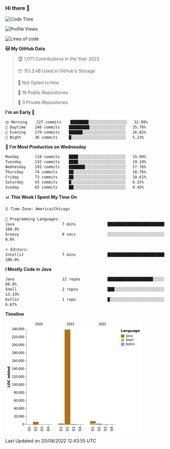 ### Hi there 👋


<!--START_SECTION:waka-->
![Code Time](http://img.shields.io/badge/Code%20Time-2%2C463%20hrs%2048%20mins-blue)

![Profile Views](http://img.shields.io/badge/Profile%20Views-1-blue)

![Lines of code](https://img.shields.io/badge/From%20Hello%20World%20I%27ve%20Written-259%20Thousand%20lines%20of%20code-blue)

**🐱 My GitHub Data** 

> 🏆 1,071 Contributions in the Year 2022
 > 
> 📦 151.3 kB Used in GitHub's Storage 
 > 
> 🚫 Not Opted to Hire
 > 
> 📜 19 Public Repositories 
 > 
> 🔑 3 Private Repositories  
 > 
**I'm an Early 🐤** 

```text
🌞 Morning    227 commits    ████████░░░░░░░░░░░░░░░░░   32.99% 
🌆 Daytime    246 commits    █████████░░░░░░░░░░░░░░░░   35.76% 
🌃 Evening    179 commits    ██████░░░░░░░░░░░░░░░░░░░   26.02% 
🌙 Night      36 commits     █░░░░░░░░░░░░░░░░░░░░░░░░   5.23%

```
📅 **I'm Most Productive on Wednesday** 

```text
Monday       110 commits    ████░░░░░░░░░░░░░░░░░░░░░   15.99% 
Tuesday      132 commits    ████░░░░░░░░░░░░░░░░░░░░░   19.19% 
Wednesday    191 commits    ███████░░░░░░░░░░░░░░░░░░   27.76% 
Thursday     74 commits     ██░░░░░░░░░░░░░░░░░░░░░░░   10.76% 
Friday       73 commits     ██░░░░░░░░░░░░░░░░░░░░░░░   10.61% 
Saturday     43 commits     █░░░░░░░░░░░░░░░░░░░░░░░░   6.25% 
Sunday       65 commits     ██░░░░░░░░░░░░░░░░░░░░░░░   9.45%

```


📊 **This Week I Spent My Time On** 

```text
⌚︎ Time Zone: America/Chicago

💬 Programming Languages: 
Java                     7 mins              █████████████████████████   100.0% 
Groovy                   0 secs              ░░░░░░░░░░░░░░░░░░░░░░░░░   0.0%

🔥 Editors: 
IntelliJ                 7 mins              █████████████████████████   100.0%

```

**I Mostly Code in Java** 

```text
Java                     12 repos            ████████████████████░░░░░   80.0% 
Shell                    2 repos             ███░░░░░░░░░░░░░░░░░░░░░░   13.33% 
Kotlin                   1 repo              █░░░░░░░░░░░░░░░░░░░░░░░░   6.67%

```


**Timeline**

![Chart not found](https://raw.githubusercontent.com/powercasgamer/powercasgamer/master/charts/bar_graph.png) 


 Last Updated on 20/08/2022 12:43:55 UTC
<!--END_SECTION:waka-->
